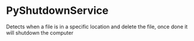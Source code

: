 # PyShutdownService
Detects when a file is in a specific location and delete the file, once done it will shutdown the computer
